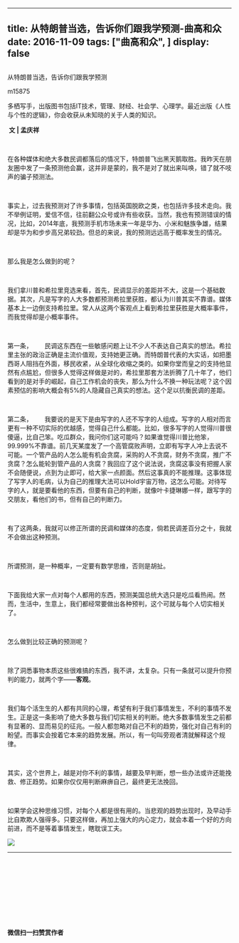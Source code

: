 
---
title:   从特朗普当选，告诉你们跟我学预测-曲高和众
date: 2016-11-09
tags: ["曲高和众", ]
display: false
---


## 



从特朗普当选，告诉你们跟我学预测




m15875




多栖写手，出版图书包括IT技术，管理、财经、社会学、心理学。最近出版《人性与个性的逻辑》，你会收获从未知晓的关于人类的知识。


**&nbsp;文 | 孟庆祥**

&nbsp;

在各种媒体和绝大多数民调都落后的情况下，特朗普飞出黑天鹅取胜。我昨天在朋友圈中发了一条预测他会赢，这并非是蒙的，我不是对了就出来叫唤，错了就不吱声的骗子预测法。

&nbsp;

事实上，过去我预测对了许多事情，包括英国脱欧之类，也包括许多技术走向。我不举例证明，爱信不信，往前翻公众号或许有些收获。当然，我也有预测错误的情况，比如，2014年底，我预测手机市场未来一年是华为、小米和魅族争雄，结果却是华为和步步高兄弟较劲。但总的来说，我的预测远远高于概率发生的情况。

&nbsp;

那么我是怎么做到的呢？

&nbsp;

我们拿川普和希拉里竞选来看，首先，民调显示的差距并不大，这是一个基础数据。其次，凡是写字的人大多数都预测希拉里获胜，都认为川普其实不靠谱。媒体基本上一边倒支持希拉里。常人从这两个客观点上看到希拉里获胜是大概率事件，而我觉得却是小概率事件。

&nbsp;

第一条，&nbsp;&nbsp;&nbsp;&nbsp;&nbsp;&nbsp;&nbsp;民调这东西在一些敏感问题上让不少人不表达自己真实的想法。希拉里主张的政治正确是主流价值观，支持她更正确。而特朗普代表的大实话，如把墨西哥人阻挡在外面，移民收紧，从全球化收缩之类的。如果你堂而皇之的支持他显然有点尴尬，但很多人觉得这样做是对的，希拉里那套方法折腾了几十年了，他们看到的是对手的崛起，自己工作机会的丧失，那么为什么不换一种玩法呢？这个因素预估的影响大概会有5%的人隐藏自己真实的想法。这个足以抗衡民调的差距。

&nbsp;

第二条，&nbsp;&nbsp;&nbsp;&nbsp;&nbsp;&nbsp;&nbsp;我要说的是天下是由写字的人还不写字的人组成。写字的人相对而言更有一种不切实际的优越感，觉得自己什么都能。比如，很多写字的人觉得川普很傻逼，比自己笨。吃瓜群众，我问你们这可能吗？如果谁觉得川普比他笨，99.999%不靠谱。前几天某度发了一个高管腐败声明，立即有写字人冲上去说不可能。一个管产品的人怎么能有机会贪腐，采购的人不贪腐，财务不贪腐，推广不贪腐？怎么能轮到管产品的人贪腐？我回应了这个说法说，贪腐这事没有把握人家不会随便说，点到为止即可，给大家一点颜面。然后这事真的不能推理。这事体现了写字人的毛病，认为自己的推理大法可以Hold宇宙万物，这怎么可能。对待写字的人，就是要看他的东西，但要有自己的判断，就像叶卡捷琳娜一样，跟写字的交朋友，看他们的书，但有自己的判断力。

&nbsp;

有了这两条，我就可以修正所谓的民调和媒体的态度，倘若民调差百分之十，我就不会做出这种预测。

&nbsp;

所谓预测，是一种概率，一定要有数学思维，否则是胡扯。

&nbsp;

下面我给大家一点对每个人都用的东西，预测美国总统大选只是吃瓜看热闹。然而，生活中，生意上，我们都经常要做出各种预判，这个可就与每个人切实相关了。

&nbsp;

怎么做到比较正确的预测呢？

&nbsp;

除了洞悉事物本质这些很难搞的东西，我不讲，太复杂。只有一条就可以提升你预判的能力，就两个字——**客观**。

&nbsp;

我们每个活生生的人都有共同的心理，希望有利于我们事情发生，不利的事情不发生。正是这一条影响了绝大多数与我们切实相关的判断。绝大多数事情发生之前都有显著的、显而易见的征兆。一般人都忽略对自己不利的趋势，强化对自己有利的盼望。而事实会按着它本来的趋势发展。所以，有一句叫旁观者清就解释这个规律。

&nbsp;

其实，这个世界上，越是对你不利的事情，越要及早判断，想一些办法或许还能挽救、修正趋势。如果你仅仅用判断麻痹自己，最终更无法挽回。

&nbsp;

如果学会这种思维习惯，对每个人都是很有用的。当悲观的趋势出现时，及早动手比自欺欺人强得多。只要这样做，再加上强大的内心定力，就会本着一个好的方向前进，而不是等着事情发生，瞎耽误工夫。



**<img data-s="300,640" data-type="jpeg" src="http://mmbiz.qpic.cn/mmbiz/fxGMiaL5Zj1gAtMBdoRAfrkfBNF0WEAG9elY136EMERA8zleoqyibsc68mLpoiagDqkzcRhEo0psRuCqoQbcWg52w/0?wx_fmt=jpeg" data-ratio="1" data-w="430"/>**

****

**&nbsp;**

&nbsp;

&nbsp;

&nbsp;

&nbsp;




**微信扫一扫赞赏作者**













